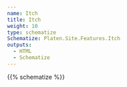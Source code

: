 ```yaml
---
name: Itch
title: Itch
weight: 10
type: schematize
Schematize: Platen.Site.Features.Itch
outputs:
  - HTML
  - Schematize
---
```


{{% schematize %}}
